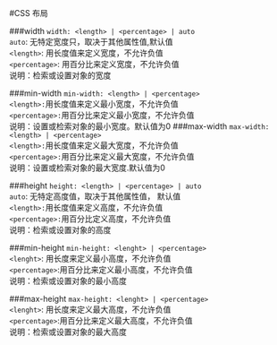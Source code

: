 #CSS 布局

###width
`width: <length> | <percentage> | auto`<br/>
`auto`: 无特定宽度只，取决于其他属性值,默认值<br/>
`<length>`: 用长度值来定义宽度，不允许负值<br/>
`<percentage>`: 用百分比来定义宽度，不允许负值<br/>
说明：检索或设置对象的宽度

###min-width
`min-width: <length> | <percentage>`<br/>
`<length>:`用长度值来定义最小宽度，不允许负值<br/>
`<percentage>:`用百分比来定义最小宽度，不允许负值<br/>
说明：设置或检索对象的最小宽度。默认值为0
###max-width
`max-width: <length> | <percentage>`<br/>
`<length>:`用长度值来定义最大宽度，不允许负值<br/>
`<percentage>:`用百分比来定义最大宽度，不允许负值<br/>
说明：设置或检索对象的最大宽度.默认值为0

###height
`height: <length> | <percentage> | auto`<br/>
`auto`: 无特定高度值，取决于其他属性值， 默认值<br/>
`<length>:`用长度值来定义高度，不允许负值<br/>
`<percentage>:`用百分比定义高度，不允许负值<br/>
说明：检索或设置对象的高度

###min-height
`min-height: <lenght> | <percentage>`<br/>
`<lenght>`: 用长度来定义最小高度，不允许负值<br/>
`<percentage>`:用百分比来定义最小高度，不允许负值<br/>
说明：检索或设置对象的最小高度

###max-height
`max-height: <lenght> | <percentage>`<br/>
`<lenght>`: 用长度来定义最大高度，不允许负值<br/>
`<percentage>`:用百分比来定义最大高度，不允许负值<br/>
说明：检索或设置对象的最大高度
